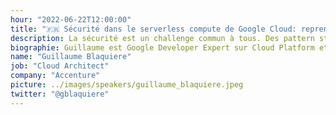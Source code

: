 ```yaml
---
hour: "2022-06-22T12:00:00"
title: "🇫🇷 Sécurité dans le serverless compute de Google Cloud: reprenez le contrôle de l'infrastructure"
description: La sécurité est un challenge commun à tous. Des pattern standards et éprouvés existent et sont connus dans les infrastructures traditionnelles. Cependant, le serverless change la donne et implique un faux sentiment de perte de contrôle, en particulier dans la partie sécurité. Cette session se concentre sur tous les moyens de sécuriser la communication vers et depuis les produits de serverless de Google Cloud. La génération de token OAuth2 et la différence d'utilisation entre access token et identity token, le service IAM et les comptes de service / utilisateur, l'accès au VPC et l'accès au réseaux privés, les load balancers, le contrôle du ingress et du egress n'auront plus de mystères pour vous à la fin de la session !
biographie: Guillaume est Google Developer Expert sur Cloud Platform et travaille chez Carrefour en tant que Group Data Architect. Développeur Java depuis plus de 15 ans, et malgré des précédents postes à responsabilités, il a toujours conservé son envie de créer, de développer, de découvrir et de tester de nouvelles solutions, notamment dans le Cloud, le machine learning ou les langages Go et Python. Passionné d’innovation et certifié 3x Google Cloud, writer et speaker sur son temps libre, il est fasciné par le serverless et les problèmes “traditionnels” qu’il résout. Plus généralement, il aime aider les personnes bloquées sur Google Cloud.
name: "Guillaume Blaquiere"
job: "Cloud Architect"
company: "Accenture"
picture: ../images/speakers/guillaume_blaquiere.jpeg
twitter: "@gblaquiere"
---
```

